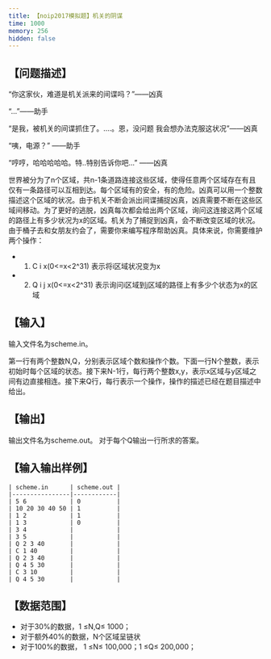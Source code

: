 ```yaml
---
title: 【noip2017模拟题】机关的阴谋
time: 1000
memory: 256
hidden: false
---
```


## 【问题描述】

“你这家伙，难道是机关派来的间谍吗？”——凶真

“...”——助手

“是我，被机关的间谍抓住了。....。恩，没问题 我会想办法克服这状况”——凶真

“咦，电源？” ——助手

“哼哼，哈哈哈哈哈。特..特别告诉你吧...” ——凶真


世界被分为了n个区域，共n-1条道路连接这些区域，使得任意两个区域存在有且仅有一条路径可以互相到达。每个区域有的安全，有的危险。凶真可以用一个整数描述这个区域的状况。由于机关不断会派出间谍捕捉凶真，凶真需要不断在这些区域间移动。为了更好的逃脱，凶真每次都会给出两个区域，询问这连接这两个区域的路径上有多少状况为x的区域。机关为了捕捉到凶真，会不断改变区域的状况。由于桶子去和女朋友约会了，需要你来编写程序帮助凶真。具体来说，你需要维护两个操作：

 - 1. C i x(0<=x<2^31)  表示将i区域状况变为x
 - 2. Q i j x(0<=x<2^31)  表示询问i区域到j区域的路径上有多少个状态为x的区域

## 【输入】

输入文件名为scheme.in。

第一行有两个整数N,Q，分别表示区域个数和操作个数。下面一行N个整数，表示初始时每个区域的状态。接下来N-1行，每行两个整数x,y，表示x区域与y区域之间有边直接相连。接下来Q行，每行表示一个操作，操作的描述已经在题目描述中给出。

## 【输出】

输出文件名为scheme.out。
对于每个Q输出一行所求的答案。

## 【输入输出样例】


```
| scheme.in      | scheme.out |
|----------------|------------|
| 5 6            | 0          |
| 10 20 30 40 50 | 1          |
| 1 2            | 1          |
| 1 3            | 0          |
| 3 4            |            |
| 3 5            |            |
| Q 2 3 40       |            |
| C 1 40         |            |
| Q 2 3 40       |            |
| Q 4 5 30       |            |
| C 3 10         |            |
| Q 4 5 30       |            |

```

 
## 【数据范围】 

 - 对于30%的数据，1 ≤N,Q≤ 1000；   
 - 对于额外40%的数据，N个区域呈链状  
 - 对于100%的数据， 1 ≤N≤ 100,000；1 ≤Q≤ 200,000； 
